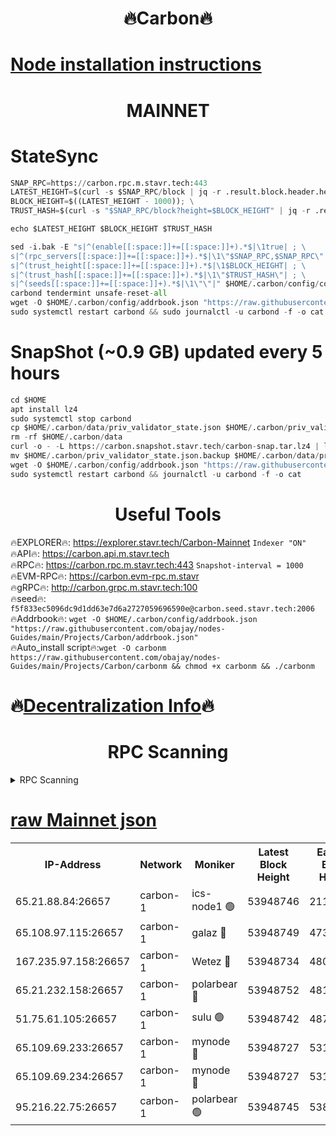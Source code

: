 <h1 align="center"> 🔥Carbon🔥</h1>

[Node installation instructions](https://github.com/obajay/nodes-Guides/tree/main/Projects/Carbon)
=
<h1 align="center"> MAINNET</h1>

# StateSync
```python
SNAP_RPC=https://carbon.rpc.m.stavr.tech:443
LATEST_HEIGHT=$(curl -s $SNAP_RPC/block | jq -r .result.block.header.height); \
BLOCK_HEIGHT=$((LATEST_HEIGHT - 1000)); \
TRUST_HASH=$(curl -s "$SNAP_RPC/block?height=$BLOCK_HEIGHT" | jq -r .result.block_id.hash)

echo $LATEST_HEIGHT $BLOCK_HEIGHT $TRUST_HASH

sed -i.bak -E "s|^(enable[[:space:]]+=[[:space:]]+).*$|\1true| ; \
s|^(rpc_servers[[:space:]]+=[[:space:]]+).*$|\1\"$SNAP_RPC,$SNAP_RPC\"| ; \
s|^(trust_height[[:space:]]+=[[:space:]]+).*$|\1$BLOCK_HEIGHT| ; \
s|^(trust_hash[[:space:]]+=[[:space:]]+).*$|\1\"$TRUST_HASH\"| ; \
s|^(seeds[[:space:]]+=[[:space:]]+).*$|\1\"\"|" $HOME/.carbon/config/config.toml
carbond tendermint unsafe-reset-all
wget -O $HOME/.carbon/config/addrbook.json "https://raw.githubusercontent.com/obajay/nodes-Guides/main/Projects/Carbon/addrbook.json"
sudo systemctl restart carbond && sudo journalctl -u carbond -f -o cat
```
# SnapShot (~0.9 GB) updated every 5 hours
```python
cd $HOME
apt install lz4
sudo systemctl stop carbond
cp $HOME/.carbon/data/priv_validator_state.json $HOME/.carbon/priv_validator_state.json.backup
rm -rf $HOME/.carbon/data
curl -o - -L https://carbon.snapshot.stavr.tech/carbon-snap.tar.lz4 | lz4 -c -d - | tar -x -C $HOME/.carbon --strip-components 2
mv $HOME/.carbon/priv_validator_state.json.backup $HOME/.carbon/data/priv_validator_state.json
wget -O $HOME/.carbon/config/addrbook.json "https://raw.githubusercontent.com/obajay/nodes-Guides/main/Projects/Carbon/addrbook.json"
sudo systemctl restart carbond && journalctl -u carbond -f -o cat
```

 <h1 align="center"> Useful Tools</h1>

🔥EXPLORER🔥:     https://explorer.stavr.tech/Carbon-Mainnet        `Indexer "ON"` \
🔥API🔥:          https://carbon.api.m.stavr.tech \
🔥RPC🔥:          https://carbon.rpc.m.stavr.tech:443              `Snapshot-interval = 1000` \
🔥EVM-RPC🔥:      https://carbon.evm-rpc.m.stavr \
🔥gRPC🔥:         http://carbon.grpc.m.stavr.tech:100 \
🔥seed🔥:      `f5f833ec5096dc9d1dd63e7d6a2727059696590e@carbon.seed.stavr.tech:2006` \
🔥Addrbook🔥:  `wget -O $HOME/.carbon/config/addrbook.json "https://raw.githubusercontent.com/obajay/nodes-Guides/main/Projects/Carbon/addrbook.json"` \
🔥Auto_install script🔥:`wget -O carbonm https://raw.githubusercontent.com/obajay/nodes-Guides/main/Projects/Carbon/carbonm && chmod +x carbonm && ./carbonm`

🔥[Decentralization Info](https://github.com/obajay/StateSync-snapshots/tree/main/Projects/Carbon/Decentralization)🔥
=
<h1 align="center"> RPC Scanning</h1>

<details>
<summary>RPC Scanning</summary>

<h2 align="center"> We scan nodes in real time every 4 hours. And we provide the final result of RPC endpoints.
We cannot influence the operation of these nodes in any way. </h2>


```python
If Voting Power is higher than 0 --> then the Node is a validator of the network and may be subject to attack and be a potential threat to the chain.
```
```python
We marked such validators with a red symbol
```

</details>

[raw Mainnet json](https://rpc-check.carbonm.stavr.tech/carbonm/rpc-carbonm-result.json)
=


<table><tr><th>IP-Address</th><th>Network</th><th>Moniker</th><th>Latest Block Height</th><th>Earliest Block Height</th><th>Catching Up</th><th>Tx Index</th><th>Voting Power</th><th>Scan Time</th></tr><tr><td>65.21.88.84:26657</td><td>carbon-1</td><td>ics-node1 🟢</td><td>53948746</td><td>21164241</td><td>False</td><td>off</td><td>0</td><td>2024-02-21T09:51:14.701700889UTC</td></tr><tr><td>65.108.97.115:26657</td><td>carbon-1</td><td>galaz 🔴</td><td>53948749</td><td>47374001</td><td>False</td><td>on</td><td>11326974031</td><td>2024-02-21T09:51:25.333936402UTC</td></tr><tr><td>167.235.97.158:26657</td><td>carbon-1</td><td>Wetez 🔴</td><td>53948734</td><td>48067570</td><td>False</td><td>on</td><td>1349210156</td><td>2024-02-21T09:50:54.722291537UTC</td></tr><tr><td>65.21.232.158:26657</td><td>carbon-1</td><td>polarbear 🔴</td><td>53948752</td><td>48126001</td><td>False</td><td>on</td><td>10496145881</td><td>2024-02-21T09:51:36.011169884UTC</td></tr><tr><td>51.75.61.105:26657</td><td>carbon-1</td><td>sulu 🟢</td><td>53948742</td><td>48742001</td><td>False</td><td>on</td><td>0</td><td>2024-02-21T09:51:07.931043959UTC</td></tr><tr><td>65.109.69.233:26657</td><td>carbon-1</td><td>mynode 🔴</td><td>53948727</td><td>53160001</td><td>False</td><td>off</td><td>8611104277</td><td>2024-02-21T09:50:41.607480629UTC</td></tr><tr><td>65.109.69.234:26657</td><td>carbon-1</td><td>mynode 🔴</td><td>53948727</td><td>53160001</td><td>False</td><td>off</td><td>12842110901</td><td>2024-02-21T09:50:41.984930236UTC</td></tr><tr><td>95.216.22.75:26657</td><td>carbon-1</td><td>polarbear 🟢</td><td>53948745</td><td>53882001</td><td>False</td><td>on</td><td>0</td><td>2024-02-21T09:51:12.335551623UTC</td></tr></table>
